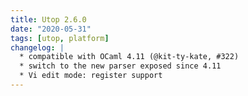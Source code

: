 ```yaml
---
title: Utop 2.6.0
date: "2020-05-31"
tags: [utop, platform]
changelog: |
  * compatible with OCaml 4.11 (@kit-ty-kate, #322)
  * switch to the new parser exposed since 4.11
  * Vi edit mode: register support
---
```


